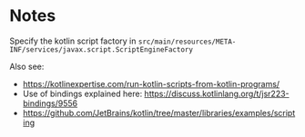 # Notes

Specify the kotlin script factory in `src/main/resources/META-INF/services/javax.script.ScriptEngineFactory`

Also see:

* https://kotlinexpertise.com/run-kotlin-scripts-from-kotlin-programs/
* Use of bindings explained here: https://discuss.kotlinlang.org/t/jsr223-bindings/9556
* https://github.com/JetBrains/kotlin/tree/master/libraries/examples/scripting

